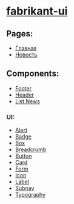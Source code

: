 <h1>
  <a href="https://alekseykurylev.github.io/fabrikant-ui/" target="_blank">
    fabrikant-ui
  </a>
</h1>

## Pages:

- [Главная][home]
- [Новость][news]

## Components:

- [Footer][footer]
- [Header][header]
- [List News][list-news]

### UI:

- [Alert][alert]
- [Badge][badge]
- [Box][box]
- [Breadcrumb][breadcrumb]
- [Button][button]
- [Card][card]
- [Form][form]
- [Icon][icon]
- [Label][label]
- [Subnav][subnav]
- [Typography][typography]

[home]: /src/page/home.html
[news]: /src/page/news.html
[header]: /src/components/header/header.html
[footer]: /src/components/footer/footer.html
[list-news]: /src/components/list-news/list-news.html
[button]: /src/components/ui/button/button.html
[form]: /src/components/ui/form/form.html
[alert]: /src/components/ui/alert/alert.html
[typography]: /src/components/ui/typography/typography.html
[breadcrumb]: /src/components/ui/breadcrumb/breadcrumb.html
[label]: /src/components/ui/label/label.html
[card]: /src/components/ui/card/card.html
[badge]: /src/components/ui/badge/badge.html
[subnav]: /src/components/ui/subnav/subnav.html
[icon]: /src/components/ui/icon/icon.html
[box]: /src/components/ui/box/box.html

<!-- Fabrikant UI Kit build on [UIkit][uikit]. -->

[uikit]: https://getuikit.com/
